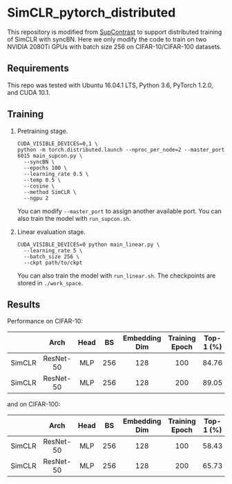 # SimCLR_pytorch_distributed

This repository is modified from [SupContrast](https://github.com/HobbitLong/SupContrast) to support distributed training of SimCLR with syncBN. Here we only modify the code to train on two NVIDIA 2080Ti GPUs with batch size 256 on CIFAR-10/CIFAR-100 datasets.

## Requirements

This repo was tested with Ubuntu 16.04.1 LTS, Python 3.6, PyTorch 1.2.0, and CUDA 10.1. 

## Training

1. Pretraining stage.

   ```
   CUDA_VISIBLE_DEVICES=0,1 \
   python -m torch.distributed.launch --nproc_per_node=2 --master_port 6015 main_supcon.py \
     --syncBN \
     --epochs 100 \
     --learning_rate 0.5 \
     --temp 0.5 \
     --cosine \
     --method SimCLR \
     --ngpu 2 
   ```

   You can modify ```--master_port``` to assign another available port. You can also train the model with ```run_supcon.sh```.

2. Linear evaluation stage.

   ```
   CUDA_VISIBLE_DEVICES=0 python main_linear.py \
     --learning_rate 5 \
     --batch_size 256 \
     --ckpt path/to/ckpt
   ```

   You can also train the model with ```run_linear.sh```. The checkpoints are stored in ```./work_space```.

## Results

Performance on CIFAR-10:

|        |   Arch    | Head |  BS  | Embedding Dim | Training Epoch | Top-1 (%) | Top-5 (%) |
| :----: | :-------: | :--: | :--: | :-----------: | :------------: | :-------: | :-------: |
| SimCLR | ResNet-50 | MLP  | 256  |      128      |      100       |   84.76   |   99.36   |
| SimCLR | ResNet-50 | MLP  | 256  |      128      |      200       |   89.05   |   99.69   |

and on CIFAR-100:

|        |   Arch    | Head |  BS  | Embedding Dim | Training Epoch | Top-1 (%) | Top-5 (%) |
| :----: | :-------: | :--: | :--: | :-----------: | :------------: | :-------: | :-------: |
| SimCLR | ResNet-50 | MLP  | 256  |      128      |      100       |   58.43   |   85.26   |
| SimCLR | ResNet-50 | MLP  | 256  |      128      |      200       |   65.73   |   89.64   |

